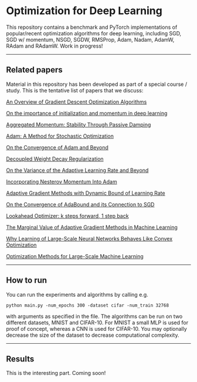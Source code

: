 # Optimization for Deep Learning

This repository contains a benchmark and PyTorch implementations of popular/recent optimization algorithms for deep learning, including SGD, SGD w/ momentum, NSGD, SGDW, RMSProp, Adam, Nadam, AdamW, RAdam and RAdamW. Work in progress!

_____


## Related papers

Material in this repository has been developed as part of a special course / study. This is the tentative list of papers that we discuss:

[An Overview of Gradient Descent Optimization Algorithms](https://arxiv.org/abs/1609.04747)

[On the importance of initialization and momentum in deep learning](https://www.cs.toronto.edu/~fritz/absps/momentum.pdf)

[Aggregated Momentum: Stability Through Passive Damping](https://arxiv.org/abs/1804.00325)

[Adam: A Method for Stochastic Optimization](https://arxiv.org/abs/1412.6980)

[On the Convergence of Adam and Beyond](https://arxiv.org/abs/1904.09237)

[Decoupled Weight Decay Regularization](https://arxiv.org/abs/1711.05101)

[On the Variance of the Adaptive Learning Rate and Beyond](https://arxiv.org/abs/1908.03265v1)

[Incorporating Nesterov Momentum Into Adam](https://openreview.net/pdf?id=OM0jvwB8jIp57ZJjtNEZ)

[Adaptive Gradient Methods with Dynamic Bound of Learning Rate](https://arxiv.org/abs/1902.09843)

[On the Convergence of AdaBound and its Connection to SGD](https://arxiv.org/abs/1908.04457v1)

[Lookahead Optimizer: k steps forward, 1 step back](https://arxiv.org/abs/1907.08610)

[The Marginal Value of Adaptive Gradient Methods in Machine Learning](https://arxiv.org/abs/1705.08292)

[Why Learning of Large-Scale Neural Networks Behaves Like Convex Optimization](https://arxiv.org/abs/1903.02140v1)

[Optimization Methods for Large-Scale Machine Learning](https://arxiv.org/abs/1606.04838)


_____


## How to run

You can run the experiments and algorithms by calling e.g.

```python main.py -num_epochs 300 -dataset cifar -num_train 32768 ```

with arguments as specified in the file. The algorithms can be run on two different datasets, MNIST and CIFAR-10. For MNIST a small MLP is used for proof of concept, whereas a CNN is used for CIFAR-10. You may optionally decrease the size of the dataset to decrease computational complexity.

_____


## Results

This is the interesting part. Coming soon!
